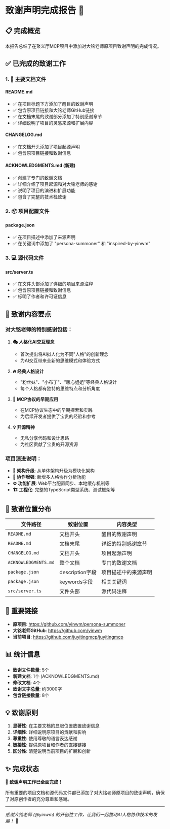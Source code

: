 # 致谢声明完成报告 🙏

## 📋 完成概览

本报告总结了在聚义厅MCP项目中添加对大铭老师原项目致谢声明的完成情况。

## ✅ 已完成的致谢工作

### 1. 📄 主要文档文件

#### README.md
- ✅ 在项目标题下方添加了醒目的致谢声明
- ✅ 包含原项目链接和大铭老师GitHub链接
- ✅ 在文档末尾的致谢部分添加了特别感谢章节
- ✅ 详细说明了项目的灵感来源和扩展内容

#### CHANGELOG.md
- ✅ 在文档开头添加了项目起源声明
- ✅ 包含原项目链接和致谢信息

#### ACKNOWLEDGMENTS.md (新建)
- ✅ 创建了专门的致谢文档
- ✅ 详细介绍了项目起源和对大铭老师的感谢
- ✅ 说明了项目的演进和扩展功能
- ✅ 包含了完整的技术栈致谢

### 2. 📦 项目配置文件

#### package.json
- ✅ 在项目描述中添加了来源声明
- ✅ 在关键词中添加了 "persona-summoner" 和 "inspired-by-yinwm"

### 3. 💻 源代码文件

#### src/server.ts
- ✅ 在文件头部添加了详细的项目来源注释
- ✅ 包含原项目链接和致谢信息
- ✅ 标明了作者和许可证信息

## 🎯 致谢内容要点

### 对大铭老师的特别感谢包括：

1. **🎭 人格化AI交互理念**
   - 首次提出将AI拟人化为不同"人格"的创新理念
   - 为AI交互带来全新的思维模式和体验方式

2. **🔥 经典人格设计**
   - "粉丝妹"、"小布丁"、"暖心姐姐"等经典人格设计
   - 每个人格都有独特的思维特点和分析角度

3. **🚀 MCP协议的早期应用**
   - 在MCP协议生态中的早期探索和实践
   - 为后续开发者提供了宝贵的经验和参考

4. **💡 开源精神**
   - 无私分享代码和设计思路
   - 为社区贡献了宝贵的开源资源

### 项目演进说明：

- **🔧 架构升级**: 从单体架构升级为模块化架构
- **🤝 协作增强**: 新增多人格协作分析功能
- **⚙️ 功能扩展**: Web平台配置同步、本地缓存机制等
- **🏗️ 工程化**: 完整的TypeScript类型系统、测试框架等

## 📍 致谢位置分布

| 文件路径 | 致谢位置 | 内容类型 |
|---------|---------|---------|
| `README.md` | 文档开头 | 醒目的致谢声明 |
| `README.md` | 文档末尾 | 详细的特别感谢章节 |
| `CHANGELOG.md` | 文档开头 | 项目起源声明 |
| `ACKNOWLEDGMENTS.md` | 整个文档 | 专门的致谢文档 |
| `package.json` | description字段 | 项目描述中的来源声明 |
| `package.json` | keywords字段 | 相关关键词 |
| `src/server.ts` | 文件头部 | 源代码注释 |

## 🔗 重要链接

- **原项目**: https://github.com/yinwm/persona-summoner
- **大铭老师GitHub**: https://github.com/yinwm
- **当前项目**: https://github.com/juyitingmcp/juyitingmcp

## 📊 统计信息

- **致谢文件数量**: 5个
- **新建文档**: 1个 (ACKNOWLEDGMENTS.md)
- **修改文档**: 4个
- **致谢文字总量**: 约3000字
- **包含链接数量**: 8个

## 💡 致谢原则

1. **显著性**: 在主要文档的显眼位置放置致谢信息
2. **详细性**: 详细说明原项目的贡献和影响
3. **尊重性**: 使用尊敬的语言表达感谢
4. **链接性**: 提供原项目和作者的直接链接
5. **区分性**: 清楚说明当前项目的扩展和创新

## ✨ 完成状态

🎉 **致谢声明工作已全面完成！**

所有重要的项目文档和源代码文件都已添加了对大铭老师原项目的致谢声明，确保了对原创作者的充分尊重和感谢。

---

*感谢大铭老师 (@yinwm) 的开创性工作，让我们一起推动AI人格协作技术的发展！* 🚀 